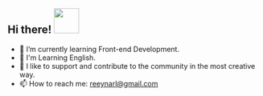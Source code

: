 ## Hi there! <img src="https://user-images.githubusercontent.com/5679180/79618120-0daffb80-80be-11ea-819e-d2b0fa904d07.gif" width="50px"> 

- 🌱 I’m currently learning Front-end Development.
- 🚀 I'm Learning English.
- 👯 I like to support and contribute to the community in the most creative way.
- 📫 How to reach me: reeynarl@gmail.com


